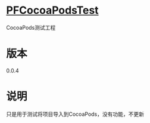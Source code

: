 [PFCocoaPodsTest](https://github.com/PFei-He/PFCocoaPodsTest)
===
CocoaPods测试工程
 
版本
===
0.0.4

说明
===
只是用于测试将项目导入到CocoaPods，没有功能，不更新
